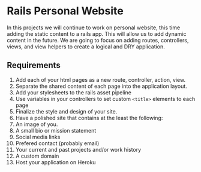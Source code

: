 # Rails Personal Website

In this projects we will continue to work on personal website, this time adding the static content to a rails app. This will allow us to add dynamic content in the future. We are going to focus on adding routes, controllers, views, and view helpers to create a logical and DRY application.

## Requirements

1. Add each of your html pages as a new route, controller, action, view.
1. Separate the shared content of each page into the application layout.
1. Add your stylesheets to the rails asset pipeline
1. Use variables in your controllers to set custom `<title>` elements to each page
1. Finalize the style and design of your site.
1. Have a polished site that contains at the least the following:
  1. An image of you.
  1. A small bio or mission statement
  1. Social media links
  1. Prefered contact (probably email)
  1. Your current and past projects and/or work history
  1. A custom domain
1. Host your application on Heroku

